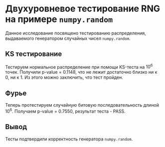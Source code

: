 # Двухуровневое тестирование RNG на примере `numpy.random`

Данное исследование посвящено тестированию распределения,
выдаваемого генератором случайных чисел `numpy.random`.

## KS тестирование

Тестируем нормальное распределение при помощи KS-теста на $10^6$ точек.
Получили p-value = 0.1148, что не лежит достаточно близко ни к 0, ни к 1.
Из этого можно заключить, что тест пройден.

## Фурье

Теперь протестируем случайную битовую последовательность длиной $10^6$.
Получаем p-value = 0.7550, результат теста - PASS.

## Вывод

Тесты подтвердили корректность генератора `numpy.random`.
